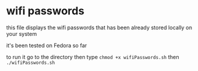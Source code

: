 # wifi passwords
this file displays the wifi passwords that has been already stored locally on your system

it's been tested on Fedora so far


to run it go to the directory then type `chmod +x wifiPasswords.sh`
then `./wifiPasswords.sh` 
